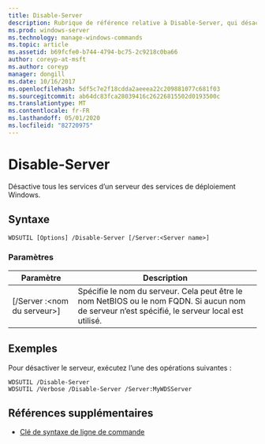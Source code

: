 ```yaml
---
title: Disable-Server
description: Rubrique de référence relative à Disable-Server, qui désactive tous les services d’un serveur des services de déploiement Windows.
ms.prod: windows-server
ms.technology: manage-windows-commands
ms.topic: article
ms.assetid: b69fcfe0-b744-4794-bc75-2c9218c0ba66
author: coreyp-at-msft
ms.author: coreyp
manager: dongill
ms.date: 10/16/2017
ms.openlocfilehash: 5df5c7e2f18cdda2aeeea22c209881077c681f03
ms.sourcegitcommit: ab64dc83fca28039416c26226815502d0193500c
ms.translationtype: MT
ms.contentlocale: fr-FR
ms.lasthandoff: 05/01/2020
ms.locfileid: "82720975"
---
```

# <a name="disable-server"></a>Disable-Server

Désactive tous les services d’un serveur des services de déploiement Windows.

## <a name="syntax"></a>Syntaxe

```
WDSUTIL [Options] /Disable-Server [/Server:<Server name>]
```

### <a name="parameters"></a>Paramètres

|Paramètre|Description|
|---------|-----------|
|[/Server :\<nom du serveur>]|Spécifie le nom du serveur. Cela peut être le nom NetBIOS ou le nom FQDN. Si aucun nom de serveur n’est spécifié, le serveur local est utilisé.|

## <a name="examples"></a>Exemples

Pour désactiver le serveur, exécutez l’une des opérations suivantes :
```
WDSUTIL /Disable-Server
WDSUTIL /Verbose /Disable-Server /Server:MyWDSServer
```

## <a name="additional-references"></a>Références supplémentaires

- [Clé de syntaxe de ligne de commande](command-line-syntax-key.md)

